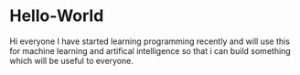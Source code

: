 # Hello-World

Hi everyone
I have started learning programming recently and will use this for machine learning and artifical intelligence so that i can build something which will be useful to everyone.
